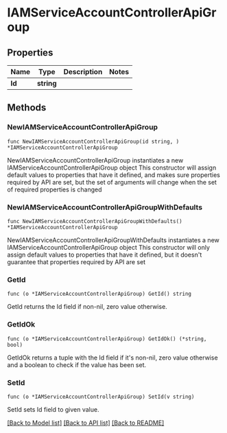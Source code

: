 # IAMServiceAccountControllerApiGroup

## Properties

Name | Type | Description | Notes
------------ | ------------- | ------------- | -------------
**Id** | **string** |  | 

## Methods

### NewIAMServiceAccountControllerApiGroup

`func NewIAMServiceAccountControllerApiGroup(id string, ) *IAMServiceAccountControllerApiGroup`

NewIAMServiceAccountControllerApiGroup instantiates a new IAMServiceAccountControllerApiGroup object
This constructor will assign default values to properties that have it defined,
and makes sure properties required by API are set, but the set of arguments
will change when the set of required properties is changed

### NewIAMServiceAccountControllerApiGroupWithDefaults

`func NewIAMServiceAccountControllerApiGroupWithDefaults() *IAMServiceAccountControllerApiGroup`

NewIAMServiceAccountControllerApiGroupWithDefaults instantiates a new IAMServiceAccountControllerApiGroup object
This constructor will only assign default values to properties that have it defined,
but it doesn't guarantee that properties required by API are set

### GetId

`func (o *IAMServiceAccountControllerApiGroup) GetId() string`

GetId returns the Id field if non-nil, zero value otherwise.

### GetIdOk

`func (o *IAMServiceAccountControllerApiGroup) GetIdOk() (*string, bool)`

GetIdOk returns a tuple with the Id field if it's non-nil, zero value otherwise
and a boolean to check if the value has been set.

### SetId

`func (o *IAMServiceAccountControllerApiGroup) SetId(v string)`

SetId sets Id field to given value.



[[Back to Model list]](../README.md#documentation-for-models) [[Back to API list]](../README.md#documentation-for-api-endpoints) [[Back to README]](../README.md)


